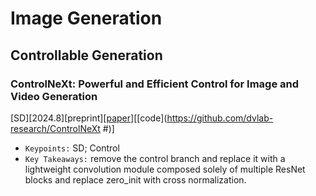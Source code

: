 
# Image Generation
## Controllable Generation

### ControlNeXt: Powerful and Efficient Control for Image and Video Generation
[SD][2024.8][preprint]\[[paper](https://arxiv.org/abs/2408.06070)\]\[[code](https://github.com/dvlab-research/ControlNeXt #)\]
- `Keypoints:` SD; Control
- `Key Takeaways:` remove the control branch and replace it with a lightweight convolution module composed solely of multiple ResNet blocks and replace zero_init with cross normalization. 
